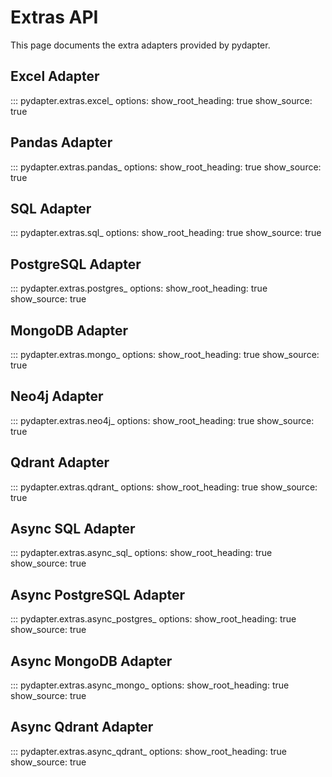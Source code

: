 # Extras API

This page documents the extra adapters provided by pydapter.

## Excel Adapter

::: pydapter.extras.excel_
    options:
      show_root_heading: true
      show_source: true

## Pandas Adapter

::: pydapter.extras.pandas_
    options:
      show_root_heading: true
      show_source: true

## SQL Adapter

::: pydapter.extras.sql_
    options:
      show_root_heading: true
      show_source: true

## PostgreSQL Adapter

::: pydapter.extras.postgres_
    options:
      show_root_heading: true
      show_source: true

## MongoDB Adapter

::: pydapter.extras.mongo_
    options:
      show_root_heading: true
      show_source: true

## Neo4j Adapter

::: pydapter.extras.neo4j_
    options:
      show_root_heading: true
      show_source: true

## Qdrant Adapter

::: pydapter.extras.qdrant_
    options:
      show_root_heading: true
      show_source: true

## Async SQL Adapter

::: pydapter.extras.async_sql_
    options:
      show_root_heading: true
      show_source: true

## Async PostgreSQL Adapter

::: pydapter.extras.async_postgres_
    options:
      show_root_heading: true
      show_source: true

## Async MongoDB Adapter

::: pydapter.extras.async_mongo_
    options:
      show_root_heading: true
      show_source: true

## Async Qdrant Adapter

::: pydapter.extras.async_qdrant_
    options:
      show_root_heading: true
      show_source: true

